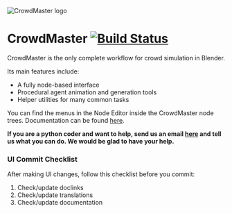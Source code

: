 ![CrowdMaster logo](https://github.com/johnroper100/CrowdMaster/raw/master/CrowdMaster-logo.gif)
# CrowdMaster [![Build Status](https://travis-ci.org/johnroper100/CrowdMaster.svg?branch=rust-core)](https://travis-ci.org/johnroper100/CrowdMaster)

CrowdMaster is the only complete workflow for crowd simulation in Blender.

Its main features include:
* A fully node-based interface
* Procedural agent animation and generation tools
* Helper utilities for many common tasks

You can find the menus in the Node Editor inside the CrowdMaster node trees. Documentation can be found [here](http://crowdmaster.org/docs/).

__If you are a python coder and want to help, send us an email [here](mailto:crowdmaster@jmroper.com) and tell us what you can do. We would be glad to have your help.__

### UI Commit Checklist

After making UI changes, follow this checklist before you commit:

1. Check/update doclinks
2. Check/update translations
3. Check/update documentation
